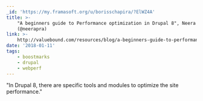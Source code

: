 ```yaml
---
_id: 'https://my.framasoft.org/u/borisschapira/?ElWZ4A'
title: >-
    "A beginners guide to Performance optimization in Drupal 8", Neera Prajapati
    (@neerapra)
link: >-
    http://valuebound.com/resources/blog/a-beginners-guide-to-performance-optimization-drupal-8
date: '2018-01-11'
tags:
    - boostmarks
    - drupal
    - webperf
---
```


<div class="markdown"><p>&quot;In Drupal 8, there are specific tools and modules to optimize the site performance.&quot;
</p></div>
